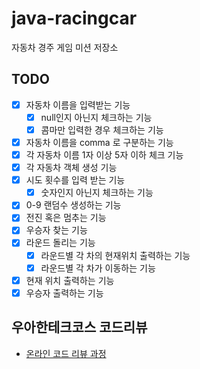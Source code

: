 # java-racingcar
자동차 경주 게임 미션 저장소

## TODO

- [x] 자동차 이름을 입력받는 기능
    - [x] null인지 아닌지 체크하는 기능
    - [x] 콤마만 입력한 경우 체크하는 기능
- [x] 자동차 이름을 comma 로 구분하는 기능
- [x] 각 자동차 이름 1자 이상 5자 이하 체크 기능
- [x] 각 자동차 객체 생성 기능
- [x] 시도 횟수를 입력 받는 기능
    - [x] 숫자인지 아닌지 체크하는 기능
- [x] 0-9 랜덤수 생성하는 기능
- [x] 전진 혹은 멈추는 기능
- [x] 우승자 찾는 기능
- [x] 라운드 돌리는 기능
    - [x] 라운드별 각 차의 현재위치 출력하는 기능
    - [x] 라운드별 각 차가 이동하는 기능

- [x] 현재 위치 출력하는 기능
- [x] 우승자 출력하는 기능

## 우아한테크코스 코드리뷰
* [온라인 코드 리뷰 과정](https://github.com/woowacourse/woowacourse-docs/blob/master/maincourse/README.md)